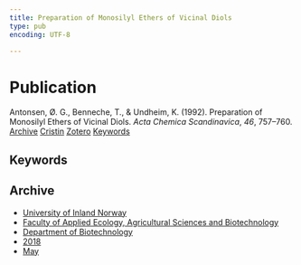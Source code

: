 ```yaml
---
title: Preparation of Monosilyl Ethers of Vicinal Diols
type: pub
encoding: UTF-8

---
```

<h1>Publication</h1>
<article id="csl-bib-container-MKJDAEBT" class="csl-bib-container">
  <div class="csl-bib-body"> <div class="csl-entry">Antonsen, Ø. G., Benneche, T., &#38; Undheim, K. (1992). Preparation of Monosilyl Ethers of Vicinal Diols. <i>Acta Chemica Scandinavica</i>, <i>46</i>, 757–760.</div> </div>
  <div class="csl-bib-buttons">
    <a href="#taxonomy-article-MKJDAEBT" alt="archive" class="csl-bib-button">Archive</a>
    <a href="https://app.cristin.no/results/show.jsf?id=1586730" alt="Cristin" class="csl-bib-button">Cristin</a>
    <a href="http://zotero.org/groups/5881554/items/MKJDAEBT" alt="Zotero" class="csl-bib-button">Zotero</a>
    <a href="#keywords-article-MKJDAEBT" alt="keywords" class="csl-bib-button">Keywords</a>
  </div>
  <div id="csl-bib-meta-container-MKJDAEBT"></div>
</article>
<div id="csl-bib-meta-MKJDAEBT" class="csl-bib-meta">
  <article id="keywords-article-MKJDAEBT" class="keywords-article">
    <h1>Keywords</h1>
    
  </article>
  <article id="taxonomy-article-MKJDAEBT" class="taxonomy-article">
    <h1>Archive</h1>
    <ul>
      <li><a href="{{< params subfolder >}}en/archive/?key=3DCRN523">University of Inland Norway</a></li>
      <li><a href="{{< params subfolder >}}en/archive/?key=T77LXH6D">Faculty of Applied Ecology, Agricultural Sciences and Biotechnology</a></li>
      <li><a href="{{< params subfolder >}}en/archive/?key=VL6KDQ85">Department of Biotechnology</a></li>
      <li><a href="{{< params subfolder >}}en/archive/?key=XISSXJ42">2018</a></li>
      <li><a href="{{< params subfolder >}}en/archive/?key=YPSE422A">May</a></li>
    </ul>
  </article>
</div>
